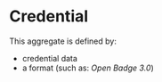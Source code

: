 # Credential

This aggregate is defined by:

- credential data
- a format (such as: _Open Badge 3.0_)
